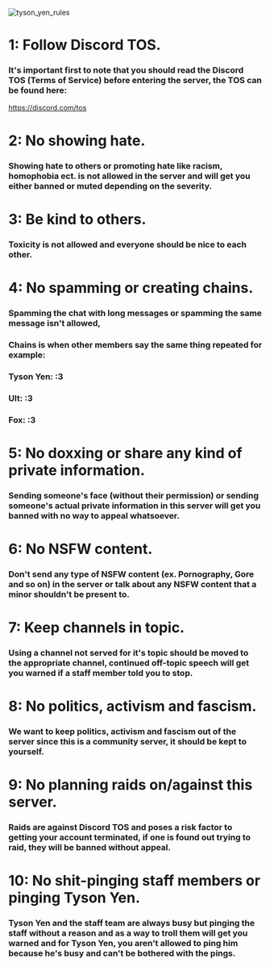 ![tyson_yen_rules](https://github.com/FoxTheRigger/tyson-cord-rules/assets/103516887/b33075e4-8337-4967-a655-b72b1bc14502)

# 1: Follow Discord TOS.
### It's important first to note that you should read the Discord TOS (Terms of Service) before entering the server, the TOS can be found here:
https://discord.com/tos

# 2: No showing hate.
### Showing hate to others or promoting hate like racism, homophobia ect. is not allowed in the server and will get you either banned or muted depending on the severity.

# 3: Be kind to others.
### Toxicity is not allowed and everyone should be nice to each other.

# 4: No spamming or creating chains.
### Spamming the chat with long messages or spamming the same message isn't allowed,
### Chains is when other members say the same thing repeated for example:

### Tyson Yen: :3
### Ult: :3
### Fox: :3

# 5: No doxxing or share any kind of private information.
### Sending someone's face (without their permission) or sending someone's actual private information in this server will get you banned with no way to appeal whatsoever.

# 6: No NSFW content.
### Don't send any type of NSFW content (ex. Pornography, Gore and so on) in the server or talk about any NSFW content that a minor shouldn't be present to.

# 7: Keep channels in topic.
### Using a channel not served for it's topic should be moved to the appropriate channel, continued off-topic speech will get you warned if a staff member told you to stop.

# 8: No politics, activism and fascism.
### We want to keep politics, activism and fascism out of the server since this is a community server, it should be kept to yourself.

# 9: No planning raids on/against this server.
### Raids are against Discord TOS and poses a risk factor to getting your account terminated, if one is found out trying to raid, they will be banned without appeal.

# 10: No shit-pinging staff members or pinging Tyson Yen.
### Tyson Yen and the staff team are always busy but pinging the staff without a reason and as a way to troll them will get you warned and for Tyson Yen, you aren't allowed to ping him because he's busy and can't be bothered with the pings.
